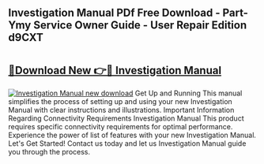 ## Investigation Manual PDf Free Download - Part-Ymy Service Owner Guide - User Repair Edition d9CXT

# <h2><a href="http://cf24503.oget.top/?id=Investigation+Manual">🔗Download New 👉🔴 Investigation Manual</a></h2>

[![Investigation Manual new download](https://i.imgur.com/5g1atiW.png)](http://cf24503.oget.top/?id=Investigation+Manual)
Get Up and Running This manual simplifies the process of setting up and using your new Investigation Manual with clear instructions and illustrations. Important Information Regarding Connectivity Requirements Investigation Manual This product requires specific connectivity requirements for optimal performance. Experience the power of list of features with your new Investigation Manual. Let's Get Started! Contact us today and let us Investigation Manual guide you through the process.
